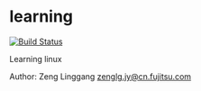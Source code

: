 learning
========

[![Build Status](https://travis-ci.org/spdk/spdk.svg?branch=master)](https://travis-ci.org/zenglg/learning)

Learning linux

Author: Zeng Linggang <zenglg.jy@cn.fujitsu.com>

